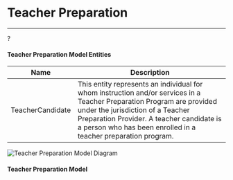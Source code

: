 # Teacher Preparation
---
?



#### Teacher Preparation Model Entities

| Name        | Description  |
|-----------------|------------------|
| TeacherCandidate | This entity represents an individual for whom instruction and/or services in a Teacher Preparation Program are provided under the jurisdiction of a Teacher Preparation Provider.  A teacher candidate is a person who has been enrolled in a teacher preparation program. |


![Teacher Preparation Model Diagram](/path/to/domain-model.png)
#### Teacher Preparation Model  

